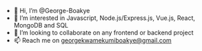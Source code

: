 - 👋 Hi, I’m @George-Boakye
- 👀 I’m interested in Javascript, Node.js/Express.js, Vue.js, React, MongoDB and SQL 
- 💞️ I’m looking to collaborate on any frontend or backend project
- 📫 Reach me on georgekwamekumiboakye@gmail.com 

<!---
George-Boakye/George-Boakye is a ✨ special ✨ repository because its `README.md` (this file) appears on your GitHub profile.
You can click the Preview link to take a look at your changes.
--->
